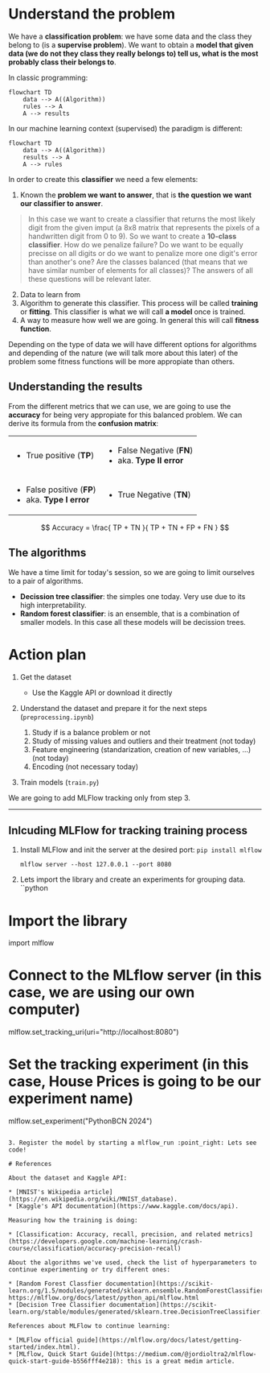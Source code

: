 # Understand the problem

We have a **classification problem**: we have some data and the class they belong to (is a **supervise problem**). We want to obtain a **model that given data (we do not they class they really belongs to) tell us, what is the most probably class their belongs to**.

In classic programming:

```mermaid
flowchart TD
    data --> A((Algorithm)) 
    rules --> A
    A --> results
```

In our machine learning context (supervised) the paradigm is different:

```mermaid
flowchart TD
    data --> A((Algorithm)) 
    results --> A
    A --> rules
```

In order to create this **classifier** we need a few elements:

1. Known the **problem we want to answer**, that is **the question we want our classifier to answer**.

> In this case we want to create a classifier that returns the most likely digit from the given imput (a 8x8 matrix that represents the pixels of a handwritten digit from 0 to 9). So we want to create a **10-class classifier**. 
> How do we penalize failure? Do we want to be equally precisse on all digits or do we want to penalize more one digit's error than another's one? Are the classes balanced (that means that we have similar number of elements for all classes)? The answers of all these questions will be relevant later.

2. Data to learn from
3. Algorithm to generate this classifier. This process will be called **training** or **fitting**. This classifier is what we will call **a model** once is trained.
4. A way to measure how well we are going. In general this will call **fitness function**. 
 
Depending on the type of data we will have different options for algorithms and depending of the nature (we will talk more about this later) of the problem some fitness functions will be more appropiate than others.

## Understanding the results

From the different metrics that we can use, we are going to use the **accuracy** for being very appropiate for this balanced problem. We can derive its formula from the **confusion matrix**:

<table>
    <tr>
        <td>
            <ul><li>True positive (<b>TP</b>)</li></ul> 
        </td>
        <td>
            <ul><li>False Negative (<b>FN</b>)</li><li>aka. <b>Type II error</b></li></ul>
        </td>
    </tr>
    <tr>
        <td>
            <ul><li>False positive (<b>FP</b>)</li><li>aka. <b>Type I error</b></li></ul>
        </td>
        <td>
            <ul><li>True Negative (<b>TN</b>)</li></ul>
        </td>
    </tr>
</table>

$$
Accuracy = \frac{
    TP + TN
}{
    TP + TN + FP + FN
}
$$

## The algorithms

We have a time limit for today's session, so we are going to limit ourselves to a pair of algorithms.
* **Decission tree classifier**: the simples one today. Very use due to its high interpretability.
* **Random forest classifier**: is an ensemble, that is a combination of smaller models. In this case all these models will be decission trees.

# Action plan

1. Get the dataset
   * Use the Kaggle API or download it directly
   
2. Understand the dataset and prepare it for the next steps (```preprocessing.ipynb```)
    1. Study if is a balance problem or not
    2. Study of missing values and outliers and their treatment (not today)
    3. Feature engineering (standarization, creation of new variables, ...) (not today)
    4. Encoding (not necessary today)
3. Train models (```train.py```)

We are going to add MLFlow tracking only from step 3.

***

## Inlcuding MLFlow for tracking training process

1. Install MLFlow and init the server at the desired port:
    ```pip install mlflow```

    ```mlflow server --host 127.0.0.1 --port 8080```
2. Lets import the library and create an experiments for grouping data.
``python
# Import the library
import mlflow

# Connect to the MLflow server (in this case, we are using our own computer)
mlflow.set_tracking_uri(uri="http://localhost:8080")

# Set the tracking experiment (in this case, House Prices is going to be our experiment name)
mlflow.set_experiment("PythonBCN 2024")
```

3. Register the model by starting a mlflow_run :point_right: Lets see code!

# References

About the dataset and Kaggle API:

* [MNIST's Wikipedia article](https://en.wikipedia.org/wiki/MNIST_database).
* [Kaggle's API documentation](https://www.kaggle.com/docs/api).

Measuring how the training is doing:

* [Classification: Accuracy, recall, precision, and related metrics](https://developers.google.com/machine-learning/crash-course/classification/accuracy-precision-recall)

About the algorithms we've used, check the list of hyperparameters to continue experimenting or try different ones:

* [Random Forest Classfier documentation](https://scikit-learn.org/1.5/modules/generated/sklearn.ensemble.RandomForestClassifier.html)
https://mlflow.org/docs/latest/python_api/mlflow.html
* [Decision Tree Classifier documentation](https://scikit-learn.org/stable/modules/generated/sklearn.tree.DecisionTreeClassifier.html)

References about MLFlow to continue learning:

* [MLFlow official guide](https://mlflow.org/docs/latest/getting-started/index.html).
* [MLflow, Quick Start Guide](https://medium.com/@jordioltra2/mlflow-quick-start-guide-b556fff4e218): this is a great medim article.
